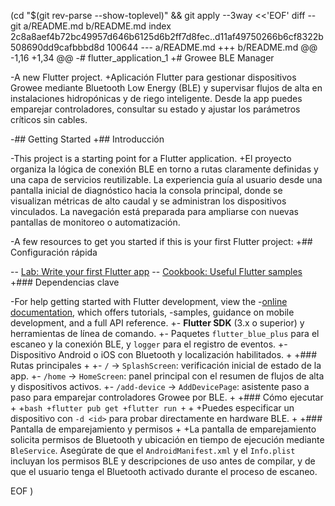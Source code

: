  (cd "$(git rev-parse --show-toplevel)" && git apply --3way <<'EOF' 
diff --git a/README.md b/README.md
index 2c8a8aef4b72bc49957d646b6125d6b2ff7d8fec..d11af49750266b6cf8322b508690dd9cafbbbd8d 100644
--- a/README.md
+++ b/README.md
@@ -1,16 +1,34 @@
-# flutter_application_1
+# Growee BLE Manager
 
-A new Flutter project.
+Aplicación Flutter para gestionar dispositivos Growee mediante Bluetooth Low Energy (BLE) y supervisar flujos de alta en instalaciones hidropónicas y de riego inteligente. Desde la app puedes emparejar controladores, consultar su estado y ajustar los parámetros críticos sin cables.
 
-## Getting Started
+## Introducción
 
-This project is a starting point for a Flutter application.
+El proyecto organiza la lógica de conexión BLE en torno a rutas claramente definidas y una capa de servicios reutilizable. La experiencia guía al usuario desde una pantalla inicial de diagnóstico hacia la consola principal, donde se visualizan métricas de alto caudal y se administran los dispositivos vinculados. La navegación está preparada para ampliarse con nuevas pantallas de monitoreo o automatización.
 
-A few resources to get you started if this is your first Flutter project:
+## Configuración rápida
 
-- [Lab: Write your first Flutter app](https://docs.flutter.dev/get-started/codelab)
-- [Cookbook: Useful Flutter samples](https://docs.flutter.dev/cookbook)
+### Dependencias clave
 
-For help getting started with Flutter development, view the
-[online documentation](https://docs.flutter.dev/), which offers tutorials,
-samples, guidance on mobile development, and a full API reference.
+- **Flutter SDK** (3.x o superior) y herramientas de línea de comando.
+- Paquetes `flutter_blue_plus` para el escaneo y la conexión BLE, y `logger` para el registro de eventos.
+- Dispositivo Android o iOS con Bluetooth y localización habilitados.
+
+### Rutas principales
+
+- `/` → `SplashScreen`: verificación inicial de estado de la app.
+- `/home` → `HomeScreen`: panel principal con el resumen de flujos de alta y dispositivos activos.
+- `/add-device` → `AddDevicePage`: asistente paso a paso para emparejar controladores Growee por BLE.
+
+### Cómo ejecutar
+
+```bash
+flutter pub get
+flutter run
+```
+
+Puedes especificar un dispositivo con `-d <id>` para probar directamente en hardware BLE.
+
+### Pantalla de emparejamiento y permisos
+
+La pantalla de emparejamiento solicita permisos de Bluetooth y ubicación en tiempo de ejecución mediante `BleService`. Asegúrate de que el `AndroidManifest.xml` y el `Info.plist` incluyan los permisos BLE y descripciones de uso antes de compilar, y de que el usuario tenga el Bluetooth activado durante el proceso de escaneo.
 
EOF
)